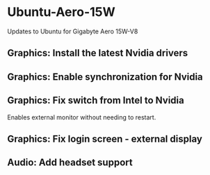 # Ubuntu-Aero-15W
Updates to Ubuntu for Gigabyte Aero 15W-V8

## Graphics: Install the latest Nvidia drivers

## Graphics: Enable synchronization for Nvidia

## Graphics: Fix switch from Intel to Nvidia
Enables external monitor without needing to restart.

## Graphics: Fix login screen - external display

## Audio: Add headset support
